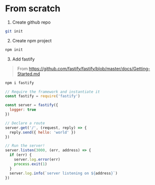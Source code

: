 # From scratch
1. Create github repo
```sh
git init
```
2. Create npm project
```sh
npm init
```
3. Add fastify
> From https://github.com/fastify/fastify/blob/master/docs/Getting-Started.md
```sh
npm i fastify
```

```js
// Require the framework and instantiate it
const fastify = require('fastify')

const server = fastify({
  logger: true
})

// Declare a route
server.get('/', (request, reply) => {
  reply.send({ hello: 'world' })
})

// Run the server!
server.listen(3000, (err, address) => {
  if (err) {
    server.log.error(err)
    process.exit(1)
  }
  server.log.info(`server listening on ${address}`)
})
```
